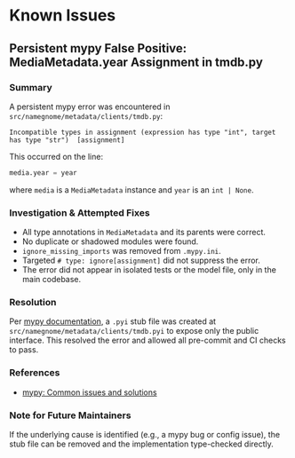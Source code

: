 # Known Issues

## Persistent mypy False Positive: MediaMetadata.year Assignment in tmdb.py

### Summary
A persistent mypy error was encountered in `src/namegnome/metadata/clients/tmdb.py`:

```
Incompatible types in assignment (expression has type "int", target has type "str")  [assignment]
```
This occurred on the line:
```python
media.year = year
```
where `media` is a `MediaMetadata` instance and `year` is an `int | None`.

### Investigation & Attempted Fixes
- All type annotations in `MediaMetadata` and its parents were correct.
- No duplicate or shadowed modules were found.
- `ignore_missing_imports` was removed from `.mypy.ini`.
- Targeted `# type: ignore[assignment]` did not suppress the error.
- The error did not appear in isolated tests or the model file, only in the main codebase.

### Resolution
Per [mypy documentation](https://mypy.readthedocs.io/en/stable/common_issues.html#spurious-errors-and-locally-silencing-the-checker), a `.pyi` stub file was created at `src/namegnome/metadata/clients/tmdb.pyi` to expose only the public interface. This resolved the error and allowed all pre-commit and CI checks to pass.

### References
- [mypy: Common issues and solutions](https://mypy.readthedocs.io/en/stable/common_issues.html#spurious-errors-and-locally-silencing-the-checker)

### Note for Future Maintainers
If the underlying cause is identified (e.g., a mypy bug or config issue), the stub file can be removed and the implementation type-checked directly. 